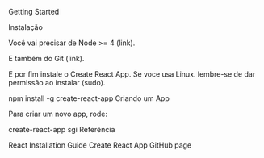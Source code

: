 Getting Started

Instalação

Você vai precisar de Node >= 4 (link).

E também do Git (link).

E por fim instale o Create React App. Se voce usa Linux. lembre-se de dar permissão ao instalar (sudo).

npm install -g create-react-app
Criando um App

Para criar um novo app, rode:

create-react-app sgi
Referência

React Installation Guide
Create React App GitHub page


<!-- Bootstrap -->
<link rel="stylesheet" href="https://maxcdn.bootstrapcdn.com/bootstrap/3.3.7/css/bootstrap.min.css">

<!-- jQuery library -->
<script src="https://ajax.googleapis.com/ajax/libs/jquery/3.1.1/jquery.min.js"></script>

<!-- Latest compiled JavaScript -->
<script src="https://maxcdn.bootstrapcdn.com/bootstrap/3.3.7/js/bootstrap.min.js"></script>
